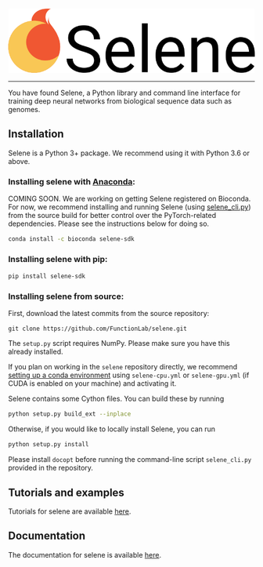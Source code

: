 ![logo](docs/source/_static/img/selene_logo.png)

---

You have found Selene, a Python library and command line interface for training deep neural networks from biological sequence data such as genomes.

## Installation

Selene is a Python 3+ package. We recommend using it with Python 3.6 or above. 

### Installing selene with [Anaconda](https://www.anaconda.com/download/):
COMING SOON. We are working on getting Selene registered on Bioconda. 
For now, we recommend installing and running Selene (using [selene_cli.py](selene_cli.py)) from the source build for better control over the PyTorch-related dependencies. Please see the instructions below for doing so.

```sh
conda install -c bioconda selene-sdk
```

### Installing selene with pip:
```sh
pip install selene-sdk
```

### Installing selene from source:

First, download the latest commits from the source repository:
```
git clone https://github.com/FunctionLab/selene.git
```

The `setup.py` script requires NumPy. Please make sure you have this already installed.

If you plan on working in the `selene` repository directly, we recommend [setting up a conda environment](https://conda.io/docs/user-guide/tasks/manage-environments.html#creating-an-environment-from-an-environment-yml-file) using `selene-cpu.yml` or `selene-gpu.yml` (if CUDA is enabled on your machine) and activating it.

Selene contains some Cython files. You can build these by running
```sh
python setup.py build_ext --inplace
```

Otherwise, if you would like to locally install Selene, you can run
```sh
python setup.py install
```

Please install `docopt` before running the command-line script `selene_cli.py` provided in the repository.

## Tutorials and examples

Tutorials for selene are available [here](https://github.com/FunctionLab/selene/tree/master/tutorials).

## Documentation

The documentation for selene is available [here](https://selene.flatironinstitute.org/).

